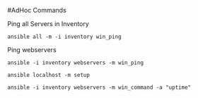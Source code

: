 #AdHoc Commands

Ping all Servers in Inventory

```
ansible all -m -i inventory win_ping
```
Ping webservers

```
ansible -i inventory webservers -m win_ping
```

```
ansible localhost -m setup
```

```
ansible -i inventory webservers -m win_command -a "uptime"
```

